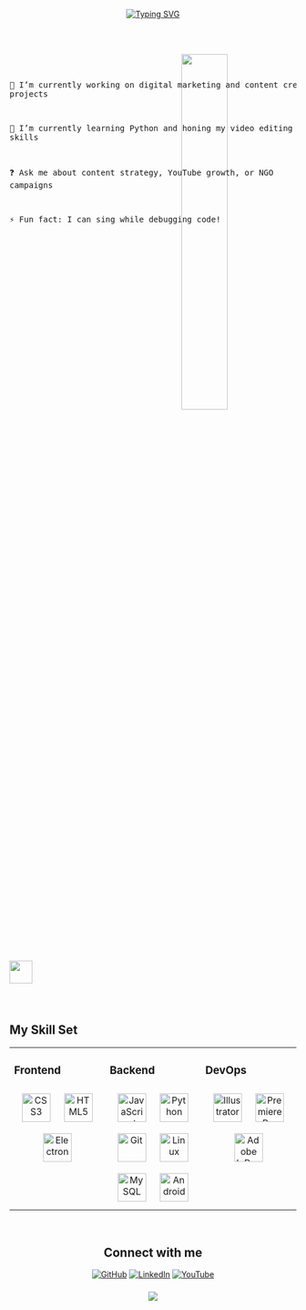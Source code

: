 <div align="center">

[![Typing SVG](https://readme-typing-svg.demolab.com?font=Quicksand&pause=1000&color=F7F7F7&center=true&vCenter=true&width=435&lines=Hello+I'm+Titiksha+%F0%9F%91%8B;a+tech+tinkerer+%F0%9F%92%BB+%26+soulful+singer%F0%9F%8E%99%EF%B8%8F)](https://git.io/typing-svg)

</div>  
<br><br>
<pre>
<img src="https://user-images.githubusercontent.com/74038190/225813708-98b745f2-7d22-48cf-9150-083f1b00d6c9.gif" width="40%" align="right"/>

🔭 I’m currently working on digital marketing and content creation projects

🌱 I’m currently learning Python and honing my video editing skills

❓ Ask me about content strategy, YouTube growth, or NGO campaigns

⚡ Fun fact: I can sing while debugging code!
</pre>

<br>
<img src="https://raw.githubusercontent.com/innng/innng/master/assets/kyubey.gif" height="40" />

### <div align="center"></div>  

<br/>

## My Skill Set  
<div align="center"> 
<table><tr><td valign="top" width="33%">

### Frontend  
<div align="center">  
<a href="https://www.w3schools.com/css/" target="_blank"><img style="margin: 10px" src="https://profilinator.rishav.dev/skills-assets/css3-original-wordmark.svg" alt="CSS3" height="50" /></a>  
<a href="https://en.wikipedia.org/wiki/HTML5" target="_blank"><img style="margin: 10px" src="https://profilinator.rishav.dev/skills-assets/html5-original-wordmark.svg" alt="HTML5" height="50" /></a>  
<a href="https://www.electronjs.org/" target="_blank"><img style="margin: 10px" src="https://profilinator.rishav.dev/skills-assets/electron-original.svg" alt="Electron" height="50" /></a>  
</div>

</td><td valign="top" width="33%">

### Backend  
<div align="center">  
<a href="https://www.javascript.com/" target="_blank"><img style="margin: 10px" src="https://profilinator.rishav.dev/skills-assets/javascript-original.svg" alt="JavaScript" height="50" /></a>  
<a href="https://www.python.org/" target="_blank"><img style="margin: 10px" src="https://profilinator.rishav.dev/skills-assets/python-original.svg" alt="Python" height="50" /></a>  
<a href="https://github.com/" target="_blank"><img style="margin: 10px" src="https://profilinator.rishav.dev/skills-assets/git-scm-icon.svg" alt="Git" height="50" /></a>  
<a href="https://www.linux.org/" target="_blank"><img style="margin: 10px" src="https://profilinator.rishav.dev/skills-assets/linux-original.svg" alt="Linux" height="50" /></a>  
<a href="https://www.mysql.com/" target="_blank"><img style="margin: 10px" src="https://profilinator.rishav.dev/skills-assets/mysql-original-wordmark.svg" alt="MySQL" height="50" /></a>  
<a href="https://www.android.com/intl/en_in/" target="_blank"><img style="margin: 10px" src="https://profilinator.rishav.dev/skills-assets/android-original-wordmark.svg" alt="Android" height="50" /></a>  
</div>

</td><td valign="top" width="33%">

### DevOps  
<div align="center"> 
<a href="https://www.adobe.com/in/products/illustrator.html" target="_blank"><img style="margin: 10px" src="https://profilinator.rishav.dev/skills-assets/adobe_illustrator-icon.svg" alt="Illustrator" height="50" /></a>  
<a href="https://www.adobe.com/in/products/premiere.html" target="_blank"><img style="margin: 10px" src="https://profilinator.rishav.dev/skills-assets/adobepremierepro.png" alt="Premiere Pro" height="50" /></a>  
<a href="https://www.adobe.com/in/products/indesign.html" target="_blank"><img style="margin: 10px" src="https://profilinator.rishav.dev/skills-assets/adobeindesign.svg" alt="Adobe InDesign" height="50" /></a>  
</div>
</td></tr></table>  

<br/>  

## Connect with me  
<div align="center">
  <a href="https://github.com/titiksha2003" target="_blank"> <img src="https://img.shields.io/badge/github-%2324292e.svg?&style=for-the-badge&logo=github&logoColor=white" alt="GitHub"/></a>
  <a href="https://www.linkedin.com/in/titiksha-dwivedi-8097ab265/"> <img src="https://img.shields.io/badge/linkedin-%231E77B5.svg?&style=for-the-badge&logo=linkedin&logoColor=white" alt="LinkedIn"/></a>
  <a href="https://www.youtube.com/@shyamsundergaushala1134"> <img src="https://img.shields.io/badge/youtube-%23EE4831.svg?&style=for-the-badge&logo=youtube&logoColor=white" alt="YouTube"/></a>
    
</div>

<br>
<img src="https://user-images.githubusercontent.com/74038190/212284100-561aa473-3905-4a80-b561-0d28506553ee.gif" width="1200" height="5">
<br>

<div align="center">
<img src="https://komarev.com/ghpvc/?username=titiksha2003&&style=flat-square" align="center" />
</div>  
  
